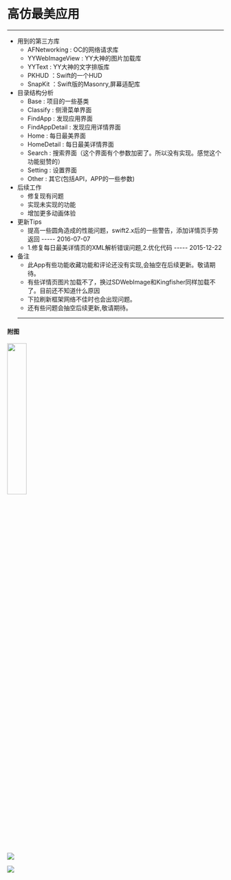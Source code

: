 # 高仿最美应用
  ---
- 用到的第三方库
  - AFNetworking   : OC的网络请求库
  - YYWebImageView : YY大神的图片加载库
  - YYText         : YY大神的文字排版库
  - PKHUD          ：Swift的一个HUD
  - SnapKit        ：Swift版的Masonry,屏幕适配库
- 目录结构分析
  - Base           : 项目的一些基类
  - Classify       : 侧滑菜单界面
  - FindApp        : 发现应用界面
  - FindAppDetail  : 发现应用详情界面
  - Home           : 每日最美界面
  - HomeDetail     : 每日最美详情界面
  - Search         : 搜索界面（这个界面有个参数加密了。所以没有实现。感觉这个功能挺赞的）
  - Setting        : 设置界面
  - Other          : 其它(包括API，APP的一些参数)
- 后续工作
  - 修复现有问题
  - 实现未实现的功能
  - 增加更多动画体验
- 更新Tips
  - 提高一些圆角造成的性能问题，swift2.x后的一些警告，添加详情页手势返回   ----- 2016-07-07
  - 1.修复每日最美详情页的XML解析错误问题,2.优化代码 ----- 2015-12-22
- 备注
  - 此App有些功能收藏功能和评论还没有实现,会抽空在后续更新。敬请期待。
  - 有些详情页图片加载不了，换过SDWebImage和Kingfisher同样加载不了。目前还不知道什么原因
  - 下拉刷新框架网络不佳时也会出现问题。
  - 还有些问题会抽空后续更新,敬请期待。
  ---
#### 附图

<img src="https://github.com/lyimin/beautifulApp/blob/master/BeautifulApp/BeautifulApp/Source/1.gif" width="30%" height="30%" />

![](https://github.com/lyimin/beautifulApp/blob/master/BeautifulApp/BeautifulApp/Source/2.gif)

![](https://github.com/lyimin/beautifulApp/blob/master/BeautifulApp/BeautifulApp/Source/3.gif)
